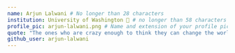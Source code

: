 ```yaml
---
name: Arjun Lalwani # No longer than 28 characters
institution: University of Washington 🚩 # no longer than 58 characters
profile_pic: arjun-lalwani.png # Name and extension of your profile picture(ex. mona.png)
quote: "The ones who are crazy enough to think they can change the world are the ones that do."  # no longer than 100 characters
github_user: arjun-lalwani
---
```

